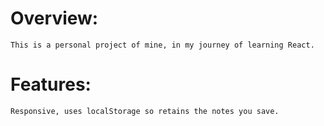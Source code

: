 # Overview:
    This is a personal project of mine, in my journey of learning React.
    
# Features:
    Responsive, uses localStorage so retains the notes you save.